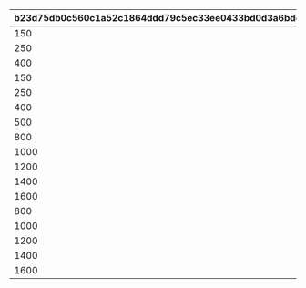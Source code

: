 |b23d75db0c560c1a52c1864ddd79c5ec33ee0433bd0d3a6bde3e4d715f658fd3|9eef828e516d8c3fe12c09d5f793a18585c0c0bb3517d712a32866ea24d99b68|be9fcd2fe83ae4c3aa5d833012020b82136e4fd338540facd14a31703735f697|7a1b0fa5fd8bd65356d9513a84f94d06d027a8c4fa68fbcc145de77f904665a8|6bee2f3c7233dddd4ecf557da11c7d4b28b665a7f672e7920cc5252e75b54655|b22aebc4ca46f19c8bf8544d894f17d24418f870f0457c7b55b58195fc8def17|
| --- | --- | --- | --- | --- | --- |
|150|150|10|0|1|1|
|250|400|10|0|2|1|
|400|800|10|0|3|1|
|150|150|20|0|1|2|
|250|400|20|0|2|2|
|400|800|20|0|3|2|
|500|1300|20|1|4|2|
|800|800|30|0|1|3|
|1000|1800|30|0|2|3|
|1200|3000|30|0|3|3|
|1400|4400|30|1|4|3|
|1600|6000|30|2|5|3|
|800|800|40|0|1|4|
|1000|1800|40|0|2|4|
|1200|3000|40|0|3|4|
|1400|4400|40|1|4|4|
|1600|6000|40|2|5|4|